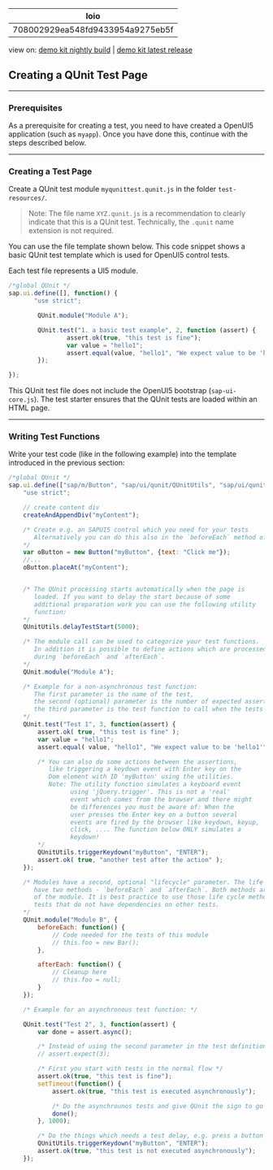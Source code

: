 <!-- loio708002929ea548fd9433954a9275eb5f -->

| loio |
| -----|
| 708002929ea548fd9433954a9275eb5f |

<div id="loio">

view on: [demo kit nightly build](https://openui5nightly.hana.ondemand.com/#/topic/708002929ea548fd9433954a9275eb5f) | [demo kit latest release](https://openui5.hana.ondemand.com/#/topic/708002929ea548fd9433954a9275eb5f)</div>

## Creating a QUnit Test Page

***

### Prerequisites

As a prerequisite for creating a test, you need to have created a OpenUI5 application \(such as `myapp`\). Once you have done this, continue with the steps described below.

***

### Creating a Test Page

Create a QUnit test module `myqunittest.qunit.js` in the folder `test-resources/`.

> Note:
> The file name `XYZ.qunit.js` is a recommendation to clearly indicate that this is a QUnit test. Technically, the `.qunit` name extension is not required.
> 
> 

You can use the file template shown below. This code snippet shows a basic QUnit test template which is used for OpenUI5 control tests.

Each test file represents a UI5 module.

``` js
/*global QUnit */
sap.ui.define([], function() {
	   "use strict";

        QUnit.module("Module A"); 

        QUnit.test("1. a basic test example", 2, function (assert) {
                assert.ok(true, "this test is fine"); 
                var value = "hello1"; 
                assert.equal(value, "hello1", "We expect value to be 'hello1'"); 
        });

});
```

This QUnit test file does not include the OpenUI5 bootstrap \(`sap-ui-core.js`\). The test starter ensures that the QUnit tests are loaded within an HTML page.

***

### Writing Test Functions

Write your test code \(like in the following example\) into the template introduced in the previous section:

``` js
/*global QUnit */
sap.ui.define(["sap/m/Button", "sap/ui/qunit/QUnitUtils", "sap/ui/qunit/utils/createAndAppendDiv"], function(Button, QUnitUtils, createAndAppendDiv) {
	"use strict";

	// create content div
	createAndAppendDiv("myContent");

	/* Create e.g. an SAPUI5 control which you need for your tests
	   Alternatively you can do this also in the `beforeEach` method of a module
	*/
	var oButton = new Button("myButton", {text: "Click me"});
	//...
	oButton.placeAt("myContent");


	/* The QUnit processing starts automatically when the page is
	   loaded. If you want to delay the start because of some
	   additional preparation work you can use the following utility
	   function:
	*/
	QUnitUtils.delayTestStart(5000);

	/* The module call can be used to categorize your test functions.
	   In addition it is possible to define actions which are processed
	   during `beforeEach` and `afterEach`.
	*/
	QUnit.module("Module A");

	/* Example for a non-asynchronous test function:
	   The first parameter is the name of the test,
	   the second (optional) parameter is the number of expected assertions in the test,
	   the third parameter is the test function to call when the tests runs.
	*/
	QUnit.test("Test 1", 3, function(assert) { 
		assert.ok( true, "this test is fine" );
		var value = "hello1";
		assert.equal( value, "hello1", "We expect value to be 'hello1'" ); 

		/* You can also do some actions between the assertions,
		   like triggering a keydown event with Enter key on the
		   Dom element with ID 'myButton' using the utilities.
		   Note: The utility function simulates a keyboard event
		         using 'jQuery.trigger'. This is not a 'real'
		         event which comes from the browser and there might
		         be differences you must be aware of: When the
		         user presses the Enter key on a button several
		         events are fired by the browser like keydown, keyup,
		         click, .... The function below ONLY simulates a
		         keydown!
		*/
		QUnitUtils.triggerKeydown("myButton", "ENTER");
		assert.ok( true, "another test after the action" );
	});

	/* Modules have a second, optional "lifecycle" parameter. The life cycle object can 
	   have two methods - `beforeEach` and `afterEach`. Both methods are called for each test
	   of the module. It is best practice to use those life cycle methods to have standelone
	   tests that do not have dependencies on other tests.
	*/
	QUnit.module("Module B", {
		beforeEach: function() {
			// Code needed for the tests of this module
			// this.foo = new Bar();
		},

		afterEach: function() {
			// Cleanup here
			// this.foo = null;
		}
	});

	/* Example for an asynchronous test function: */

	QUnit.test("Test 2", 3, function(assert) {
		var done = assert.async(); 

		/* Instead of using the second parameter in the test definition you can define the number expected assertions in the function body. This is handy, when you write tests with different outcome. */
		// assert.expect(3);

		/* First you start with tests in the normal flow */
		assert.ok(true, "this test is fine");
		setTimeout(function() {
			assert.ok(true, "this test is executed asynchronously"); 

			/* Do the asynchrounos tests and give QUnit the sign to go on with the next test function via 'done' when the processing of the current one is completed */
			done();
		}, 1000); 

		/* Do the things which needs a test delay, e.g. press a button which starts a backend call */
		QUnitUtils.triggerKeydown("myButton", "ENTER");
		assert.ok(true, "this test is not executed asynchronously");
	});
```

